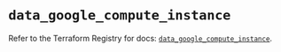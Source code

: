 # `data_google_compute_instance`

Refer to the Terraform Registry for docs: [`data_google_compute_instance`](https://registry.terraform.io/providers/hashicorp/google/5.45.2/docs/data-sources/compute_instance).
